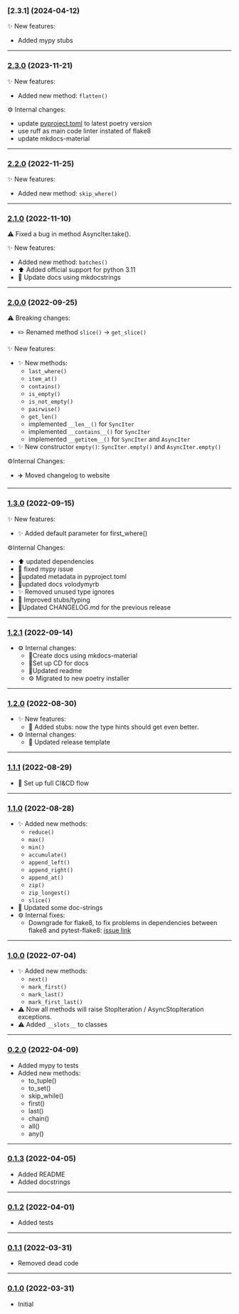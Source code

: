 ### [2.3.1] (2024-04-12)

✨ New features:

* Added mypy stubs

---

### [2.3.0] (2023-11-21)

✨ New features:

* Added new method: `flatten()`

⚙️ Internal changes:

* update [pyproject.toml](pyproject.toml) to latest poetry version
* use ruff as main code linter instated of flake8
* update mkdocs-material

---

### [2.2.0] (2022-11-25)

✨ New features:
   * Added new method: `skip_where()`

---

### [2.1.0] (2022-11-10)

⚠️ Fixed a bug in method AsyncIter.take(). 

✨ New features:
   * Added new method: `batches()`
   * ⬆️ Added official support for python 3.11
   * 🎉 Update docs using mkdocstrings

---

### [2.0.0] (2022-09-25)

⚠️ Breaking changes:

* ✏️ Renamed method `slice()` -> `get_slice()`

✨ New features:

* ✨ New methods:
  * `last_where()`
  * `item_at()`
  * `contains()`
  * `is_empty()`
  * `is_not_empty()`
  * `pairwise()`
  * `get_len()`
  * implemented `__len__()` for `SyncIter`
  * implemented `__contains__()` for `SyncIter`
  * implemented `__getitem__()` for `SyncIter` and `AsyncIter`
* ✨ New constructor `empty()`: `SyncIter.empty()` and `AsyncIter.empty()`

⚙️Internal Changes:

* ✈️ Moved changelog to website

---

### [1.3.0] (2022-09-15)
✨ New features:

* ✨ Added default parameter for first_where()

⚙️Internal Changes:

* ⬆️ updated dependencies
* 💊 fixed mypy issue
* 📄updated metadata in pyproject.toml
* 📄updated docs volodymyrb
* ✨ Removed unused type ignores
* 💊 Improved stubs/typing
* 📄Updated CHANGELOG.md for the previous release
---

### [1.2.1] (2022-09-14)
  * ⚙️ Internal changes:
    * 📄Create docs using mkdocs-material
    * 💚Set up CD for docs
    * 📄Updated readme
    * ⚙️ Migrated to new poetry installer
---


### [1.2.0] (2022-08-30)
  * ✨ New features:
    * 💊 Added stubs: now the type hints should get even better. 
  * ⚙️ Internal changes:
    * 📄 Updated release template 
---

### [1.1.1] (2022-08-29)

  * 🛫 Set up full CI&CD flow

---

### [1.1.0] (2022-08-28)
 * ✨ Added new methods:
   * `reduce()`
   * `max()`
   * `min()`
   * `accumulate()`
   * `append_left()`
   * `append_right()`
   * `append_at()`
   * `zip()`
   * `zip_longest()`
   * `slice()`
 * 📑 Updated some doc-strings
 * ⚙️ Internal fixes:
   * Downgrade for flake8, to fix problems in dependencies between flake8 and pytest-flake8: [issue link](https://github.com/tholo/pytest-flake8/issues/87)
---

### [1.0.0] (2022-07-04)
 * ✨ Added new methods:
   * `next()`
   * `mark_first()`
   * `mark_last()`
   * `mark_first_last()`
 * ⚠️ Now all methods will raise StopIteration / AsyncStopIteration exceptions.
 * ⚠️ Added `__slots__` to classes

---

### [0.2.0] (2022-04-09)
 * Added mypy to tests
 * Added new methods:
   * to_tuple()
   * to_set()
   * skip_while()
   * first()
   * last()
   * chain()
   * all()
   * any()

---

### [0.1.3] (2022-04-05)
 * Added README
 * Added docstrings

---

### [0.1.2] (2022-04-01)
 * Added tests

---

### [0.1.1] (2022-03-31)
 * Removed dead code

---

### [0.1.0] (2022-03-31)
 * Initial

 
[0.1.0]: https://github.com/VolodymyrBor/iter_model/commit/c0e402688d825a9829ab8dac1f27dbc4711ed19b
[0.1.1]: https://github.com/VolodymyrBor/iter_model/commit/98f2827caf4928d24db1321d85e3ad8c34a0e661
[0.1.2]: https://github.com/VolodymyrBor/iter_model/pull/1
[0.1.3]: https://github.com/VolodymyrBor/iter_model/pull/4
[0.2.0]: https://github.com/VolodymyrBor/iter_model/pull/7
[1.0.0]: https://github.com/VolodymyrBor/iter_model/pull/8
[1.1.0]: https://github.com/VolodymyrBor/iter_model/pull/10
[1.1.1]: https://github.com/VolodymyrBor/iter_model/pull/12
[1.2.0]: https://github.com/VolodymyrBor/iter_model/pull/14
[1.2.1]: https://github.com/VolodymyrBor/iter_model/pull/16
[1.3.0]: https://github.com/VolodymyrBor/iter_model/pull/18
[2.0.0]: https://github.com/VolodymyrBor/iter_model/pull/20
[2.1.0]: https://github.com/VolodymyrBor/iter_model/pull/24
[2.2.0]: https://github.com/VolodymyrBor/iter_model/pull/26
[2.3.0]: https://github.com/VolodymyrBor/iter_model/pull/29
